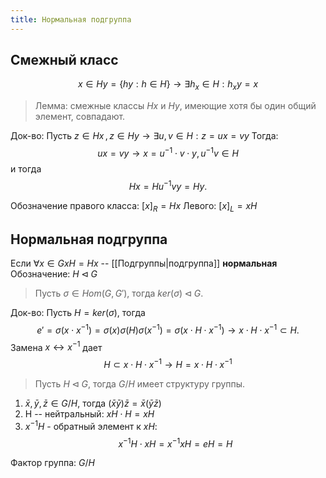 ```yaml
---
title: Нормальная подгруппа
---
```



## Смежный класс
$$
x \in Hy = \{ hy : h \in H \} \rightarrow \exists h_{x} \in H: h_{x}y = x
$$

> Лемма: смежные классы $Hx$ и $Hy$, имеющие хотя бы один общий элемент, совпадают.

Док-во:
Пусть $z \in Hx \,, z \in Hy \rightarrow \exists u, v \in H: z = ux = vy$
Тогда:
$$
ux = vy \rightarrow x = u^{-1} \cdot v \cdot y, u^{-1}v \in H
$$
и тогда
$$
Hx = Hu^{-1}vy = Hy.
$$

Обозначение правого класса: $[x]_{R} = Hx$
Левого: $[x]_{L} = xH$

## Нормальная подгруппа
Если $\forall x \in G xH = Hx$ -- [[Подгруппы|подгруппа]] **нормальная**
Обозначение: $H \triangleleft G$

> Пусть $\sigma \in Hom(G, G')$, тогда $ker(\sigma) \triangleleft G$.

Док-во:
Пусть $H = ker(\sigma)$,  тогда
$$
e' = \sigma(x \cdot x^{-1}) = \sigma(x)\sigma(H)\sigma(x^{-1}) = \sigma(x \cdot H \cdot x^{-1}) \rightarrow x \cdot H \cdot x^{-1} \subset H.
$$
Замена $x \leftrightarrow x^{-1}$ дает
$$
H \subset x \cdot H \cdot x^{-1} \rightarrow H = x \cdot H \cdot x^{-1}
$$

> Пусть $H \triangleleft G$, тогда $G/H$ имеет структуру группы.

1. $\bar{x}, \bar{y}, \bar{z} \in G/H$, тогда $(\bar{x}\bar{y})\bar{z} = \bar{x}(\bar{y}\bar{z})$
2. H -- нейтральный: $xH \cdot H = xH$
3. $x^{-1}H$ - обратный элемент к $xH$:
$$
x^{-1}H \cdot xH = x^{-1}xH = eH = H
$$

Фактор группа: $G/H$
